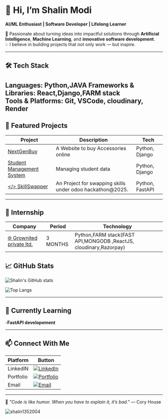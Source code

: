 # 🌟 Hi, I’m Shalin Modi  
**AI/ML Enthusiast | Software Developer | Lifelong Learner**  

🚀 Passionate about turning ideas into impactful solutions through **Artificial Intelligence**, **Machine Learning**, and **innovative software development**.  
💡 I believe in building projects that not only work — but inspire.  

---

## 🛠 Tech Stack  
**Languages:** Python,JAVA
**Frameworks & Libraries:** React,Django,FARM stack  
**Tools & Platforms:** Git, VSCode, cloudinary, Render 
---

## 📌 Featured Projects  
| Project | Description | Tech |
|---------|-------------|------|
| [NextGenBuy ](#)| A Website to buy Accessories online | Python, Django|
| [Student Management System](#) | Managing student data| Python, Django|
| [</> SkillSwapper](#) | An Project for swapping skills under odoo hackathon@2025. | Python, FastAPI |

---
## 📌 Internship 
| Company | Period | Technology |
|---------|-------------|------|
| [🌐 Grownited private ltd.](https://grownited.com/)| 3 MONTHS | Python,FARM stack(FAST API,MONGODB ,ReactJS, cloudinary,Razorpay)|

## 📈 GitHub Stats  
![Shalin's GitHub stats](https://github-readme-stats.vercel.app/api?username=shalin1352004&show_icons=true&theme=tokyonight)  

![Top Langs](https://github-readme-stats.vercel.app/api/top-langs/?username=shalin1352004&layout=compact&theme=tokyonight)  

---

## 🌱 Currently Learning  
-**FastAPI developement**

---

## 📫 Connect With Me  
|Platform | Button |
|---------|--------|
| LinkedIN |[![LinkedIn](https://img.shields.io/badge/LinkedIn-0077B5?style=flat&logo=linkedin&logoColor=white)](https://linkedin.com/in/shalinmodi60) |
| Portfolio |[![Portfolio](https://img.shields.io/badge/Portfolio-000style=flat&logo=github&logoColor=white)](https://shalin1352004.github.io/Portfolio-Shalin/) |
| Email |[![Email](https://img.shields.io/badge/Email-D14836?style=flat&logo=gmail&logoColor=white)](mailto:shalinmodi60@gmail.com)|

---

💬 *"Code is like humor. When you have to explain it, it’s bad."* — Cory House
<p><img align="center" src="https://github-readme-stats.vercel.app/api/top-langs?username=shalin1352004&show_icons=true&locale=en&layout=compact" alt="shalin1352004" /></p>
